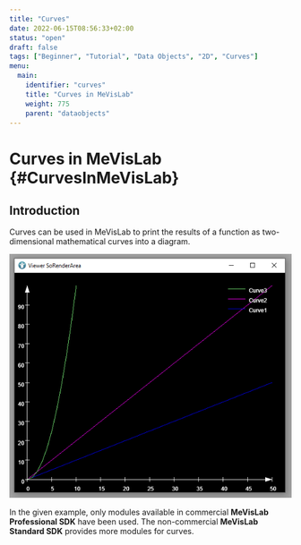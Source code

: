```yaml
---
title: "Curves"
date: 2022-06-15T08:56:33+02:00
status: "open"
draft: false
tags: ["Beginner", "Tutorial", "Data Objects", "2D", "Curves"]
menu: 
  main:
    identifier: "curves"
    title: "Curves in MeVisLab"
    weight: 775
    parent: "dataobjects"
---
```

# Curves in MeVisLab {#CurvesInMeVisLab}
## Introduction
Curves can be used in MeVisLab to print the results of a function as two-dimensional mathematical curves into a diagram.

![Curves in MeVisLab](/images/tutorials/dataobjects/curves/Curves.png "Curves in MeVisLab")

In the given example, only modules available in commercial **MeVisLab Professional SDK** have been used. The non-commercial **MeVisLab Standard SDK** provides more modules for curves.